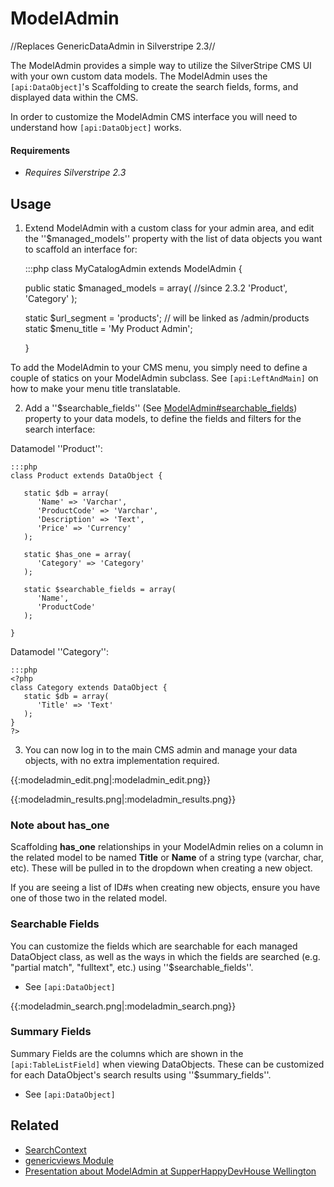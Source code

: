 # ModelAdmin

//Replaces GenericDataAdmin in Silverstripe 2.3//

The ModelAdmin provides a simple way to utilize the SilverStripe CMS UI with your own custom data models.  The ModelAdmin uses the `[api:DataObject]`'s Scaffolding to create the search fields, forms, and displayed data within the CMS. 

In order to customize the ModelAdmin CMS interface you will need to understand how  `[api:DataObject]` works.

#### Requirements

*  *Requires Silverstripe 2.3*

## Usage

1. Extend ModelAdmin with a custom class for your admin area, and edit the ''$managed_models'' property with the list of data objects you want to scaffold an interface for:

	:::php
	class MyCatalogAdmin extends ModelAdmin {
	   
	  public static $managed_models = array(   //since 2.3.2
	      'Product',
	      'Category'
	   );
	
	  static $url_segment = 'products'; // will be linked as /admin/products
	  static $menu_title = 'My Product Admin';
	
	}


To add the ModelAdmin to your CMS menu, you simply need to define a couple of statics on your ModelAdmin subclass. See `[api:LeftAndMain]` on how to make your menu title translatable.


2. Add a ''$searchable_fields'' (See [ModelAdmin#searchable_fields](ModelAdmin#searchable_fields)) property to your data models, to define the fields and filters for the search interface:

Datamodel ''Product'':

	:::php
	class Product extends DataObject {
	
	   static $db = array(
	      'Name' => 'Varchar',
	      'ProductCode' => 'Varchar',
	      'Description' => 'Text',
	      'Price' => 'Currency'
	   );
	
	   static $has_one = array(
	      'Category' => 'Category'
	   );
	
	   static $searchable_fields = array(
	      'Name',
	      'ProductCode' 
	   );
	
	}


Datamodel ''Category'':

	:::php
	<?php
	class Category extends DataObject {
	   static $db = array(
	      'Title' => 'Text'
	   );
	}
	?>


3. You can now log in to the main CMS admin and manage your data objects, with no extra implementation required.

{{:modeladmin_edit.png|:modeladmin_edit.png}}

{{:modeladmin_results.png|:modeladmin_results.png}}
### Note about has_one

Scaffolding **has_one** relationships in your ModelAdmin relies on a column in the related model to be named **Title** or **Name** of a string type (varchar, char, etc).  These will be pulled in to the dropdown when creating a new object.

If you are seeing a list of ID#s when creating new objects, ensure you have one of those two in the related model.

### Searchable Fields

You can customize the fields which are searchable for each managed DataObject class, as well as the ways in which the fields are searched (e.g. "partial match", "fulltext", etc.) using ''$searchable_fields''.

   * See `[api:DataObject]`

{{:modeladmin_search.png|:modeladmin_search.png}}

### Summary Fields

Summary Fields are the columns which are shown in the `[api:TableListField]` when viewing DataObjects.  These can be customized for each DataObject's search results using ''$summary_fields''.

   * See `[api:DataObject]`

## Related

*  [SearchContext](SearchContext)
*  [genericviews Module](modules/genericviews)
*  [Presentation about ModelAdmin at SupperHappyDevHouse Wellington](http://www.slideshare.net/chillu/modeladmin-in-silverstripe-23)
